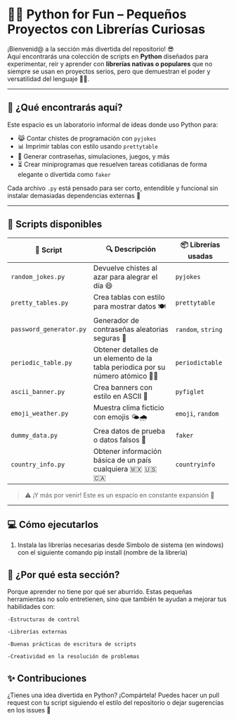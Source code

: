 # 🐍🎉 Python for Fun – Pequeños Proyectos con Librerías Curiosas

¡Bienvenid@ a la sección más divertida del repositorio! 😎  
Aquí encontrarás una colección de scripts en **Python** diseñados para experimentar, reír y aprender con **librerías nativas o populares** que no siempre se usan en proyectos serios, pero que demuestran el poder y versatilidad del lenguaje 🧪💡.

---

## 🎯 ¿Qué encontrarás aquí?

Este espacio es un laboratorio informal de ideas donde uso Python para:

- 😹 Contar chistes de programación con `pyjokes`
- 📊 Imprimir tablas con estilo usando `prettytable`
- 🧠 Generar contraseñas, simulaciones, juegos, y más
- ⏳ Crear miniprogramas que resuelven tareas cotidianas de forma elegante o divertida como `faker`

Cada archivo `.py` está pensado para ser corto, entendible y funcional sin instalar demasiadas dependencias externas 🐾

---

## 📂 Scripts disponibles

| 🧪 Script | 🔍 Descripción | 📦 Librerías usadas |
|----------|----------------|---------------------|
| `random_jokes.py` | Devuelve chistes al azar para alegrar el día 😄 | `pyjokes` |
| `pretty_tables.py` | Crea tablas con estilo para mostrar datos 🍽️ | `prettytable` |
| `password_generator.py` | Generador de contraseñas aleatorias seguras 🔐 | `random`, `string` |
| `periodic_table.py` | Obtener detalles de un elemento de la tabla periodica por su número atómico 👨‍🔬  | `periodictable` |
| `ascii_banner.py` | Crea banners con estilo en ASCII 🎨 | `pyfiglet` |
| `emoji_weather.py` | Muestra clima ficticio con emojis 🌤️🌧️ | `emoji`, `random` |
| `dummy_data.py` | Crea datos de prueba o datos falsos 🪪  | `faker` |
| `country_info.py` | Obtener información básica de un país cualquiera 🇲🇽 🇺🇸 🇨🇦  | `countryinfo` |

> ⚠️ ¡Y más por venir! Este es un espacio en constante expansión 🚀

---

## 💻 Cómo ejecutarlos

1. Instala las librerías necesarias desde Simbolo de sistema (en windows) con el siguiente comando
   pip install (nombre de la libreria)

## 🤔 ¿Por qué esta sección?

Porque aprender no tiene por qué ser aburrido.
Estas pequeñas herramientas no solo entretienen, sino que también te ayudan a mejorar tus habilidades con:

    -Estructuras de control

    -Librerías externas

    -Buenas prácticas de escritura de scripts

    -Creatividad en la resolución de problemas
   
## ✨ Contribuciones

¿Tienes una idea divertida en Python? ¡Compártela!
Puedes hacer un pull request con tu script siguiendo el estilo del repositorio o dejar sugerencias en los issues 💬
 
